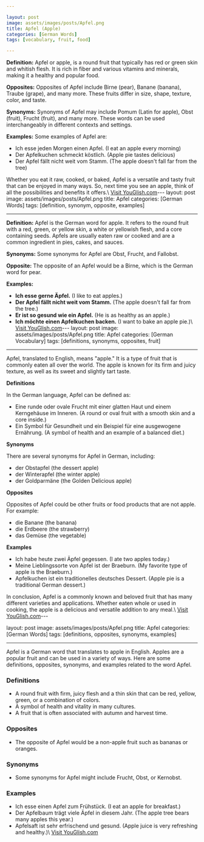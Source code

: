```yaml
---

layout: post
image: assets/images/posts/Apfel.png
title: Apfel (Apple) 
categories: [German Words]
tags: [vocabulary, fruit, food]

---
```


**Definition:** 
Apfel or apple, is a round fruit that typically has red or green skin and whitish flesh. It is rich in fiber and various vitamins and minerals, making it a healthy and popular food.

**Opposites:** 
Opposites of Apfel include Birne (pear), Banane (banana), Traube (grape), and many more. These fruits differ in size, shape, texture, color, and taste.

**Synonyms:** 
Synonyms of Apfel may include Pomum (Latin for apple), Obst (fruit), Frucht (fruit), and many more. These words can be used interchangeably in different contexts and settings.

**Examples:** 
Some examples of Apfel are:

- Ich esse jeden Morgen einen Apfel. (I eat an apple every morning)
- Der Apfelkuchen schmeckt köstlich. (Apple pie tastes delicious)
- Der Apfel fällt nicht weit vom Stamm. (The apple doesn't fall far from the tree)

Whether you eat it raw, cooked, or baked, Apfel is a versatile and tasty fruit that can be enjoyed in many ways. So, next time you see an apple, think of all the possibilities and benefits it offers.\ <a id="yg-widget-0" class="youglish-widget" data-query="Apfel" data-lang="german" data-components="8412" data-auto-start="0" data-bkg-color="theme_light" data-title="How%20to%20pronounce%20Apfel%20in%20German"  rel="nofollow" href="https://youglish.com">Visit YouGlish.com</a><script async src="https://youglish.com/public/emb/widget.js" charset="utf-8"></script>---
layout: post
image: assets/images/posts/Apfel.png
title: Apfel
categories: [German Words]
tags: [definition, synonym, opposite, examples]

---

**Definition:** Apfel is the German word for apple. It refers to the round fruit with a red, green, or yellow skin, a white or yellowish flesh, and a core containing seeds. Apfels are usually eaten raw or cooked and are a common ingredient in pies, cakes, and sauces.

**Synonyms:** Some synonyms for Apfel are Obst, Frucht, and Fallobst.

**Opposite:** The opposite of an Apfel would be a Birne, which is the German word for pear.

**Examples:**

- **Ich esse gerne Äpfel.** (I like to eat apples.)
- **Der Apfel fällt nicht weit vom Stamm.** (The apple doesn't fall far from the tree.)
- **Er ist so gesund wie ein Apfel.** (He is as healthy as an apple.)
- **Ich möchte einen Apfelkuchen backen.** (I want to bake an apple pie.)\ <a id="yg-widget-0" class="youglish-widget" data-query="Apfel" data-lang="german" data-components="8412" data-auto-start="0" data-bkg-color="theme_light" data-title="How%20to%20pronounce%20Apfel%20in%20German"  rel="nofollow" href="https://youglish.com">Visit YouGlish.com</a><script async src="https://youglish.com/public/emb/widget.js" charset="utf-8"></script>---
layout: post
image: assets/images/posts/Apfel.png
title: Apfel
categories: [German Vocabulary]
tags: [definitions, synonyms, opposites, fruit]
---

Apfel, translated to English, means "apple." It is a type of fruit that is commonly eaten all over the world. The apple is known for its firm and juicy texture, as well as its sweet and slightly tart taste. 

**Definitions**

In the German language, Apfel can be defined as:

- Eine runde oder ovale Frucht mit einer glatten Haut und einem Kerngehäuse im Inneren. (A round or oval fruit with a smooth skin and a core inside.)
- Ein Symbol für Gesundheit und ein Beispiel für eine ausgewogene Ernährung. (A symbol of health and an example of a balanced diet.)

**Synonyms**

There are several synonyms for Apfel in German, including:

- der Obstapfel (the dessert apple)
- der Winterapfel (the winter apple)
- der Goldparmäne (the Golden Delicious apple)

**Opposites**

Opposites of Apfel could be other fruits or food products that are not apple. For example:

- die Banane (the banana)
- die Erdbeere (the strawberry)
- das Gemüse (the vegetable)

**Examples**

- Ich habe heute zwei Äpfel gegessen. (I ate two apples today.)
- Meine Lieblingssorte von Apfel ist der Braeburn. (My favorite type of apple is the Braeburn.)
- Apfelkuchen ist ein traditionelles deutsches Dessert. (Apple pie is a traditional German dessert.)

In conclusion, Apfel is a commonly known and beloved fruit that has many different varieties and applications. Whether eaten whole or used in cooking, the apple is a delicious and versatile addition to any meal.\ <a id="yg-widget-0" class="youglish-widget" data-query="Apfel" data-lang="german" data-components="8412" data-auto-start="0" data-bkg-color="theme_light" data-title="How%20to%20pronounce%20Apfel%20in%20German"  rel="nofollow" href="https://youglish.com">Visit YouGlish.com</a><script async src="https://youglish.com/public/emb/widget.js" charset="utf-8"></script>---

layout: post
image: assets/images/posts/Apfel.png
title: Apfel
categories: [German Words]
tags: [definitions, opposites, synonyms, examples]

---

Apfel is a German word that translates to apple in English. Apples are a popular fruit and can be used in a variety of ways. Here are some definitions, opposites, synonyms, and examples related to the word Apfel.

### Definitions
- A round fruit with firm, juicy flesh and a thin skin that can be red, yellow, green, or a combination of colors.
- A symbol of health and vitality in many cultures.
- A fruit that is often associated with autumn and harvest time.

### Opposites
- The opposite of Apfel would be a non-apple fruit such as bananas or oranges.

### Synonyms
- Some synonyms for Apfel might include Frucht, Obst, or Kernobst.

### Examples
- Ich esse einen Apfel zum Frühstück. (I eat an apple for breakfast.)
- Der Apfelbaum trägt viele Äpfel in diesem Jahr. (The apple tree bears many apples this year.)
- Apfelsaft ist sehr erfrischend und gesund. (Apple juice is very refreshing and healthy.)\ <a id="yg-widget-0" class="youglish-widget" data-query="Apfel" data-lang="german" data-components="8412" data-auto-start="0" data-bkg-color="theme_light" data-title="How%20to%20pronounce%20Apfel%20in%20German"  rel="nofollow" href="https://youglish.com">Visit YouGlish.com</a><script async src="https://youglish.com/public/emb/widget.js" charset="utf-8"></script>